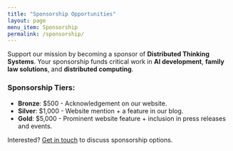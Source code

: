 ```yaml
---
title: "Sponsorship Opportunities"
layout: page
menu_item: Sponsorship
permalink: /sponsorship/
---
```


Support our mission by becoming a sponsor of **Distributed Thinking Systems**. Your sponsorship funds critical work in **AI development**, **family law solutions**, and **distributed computing**.

### Sponsorship Tiers:
- **Bronze**: $500 - Acknowledgement on our website.
- **Silver**: $1,000 - Website mention + a feature in our blog.
- **Gold**: $5,000 - Prominent website feature + inclusion in press releases and events.

Interested? [Get in touch](/contact) to discuss sponsorship options.